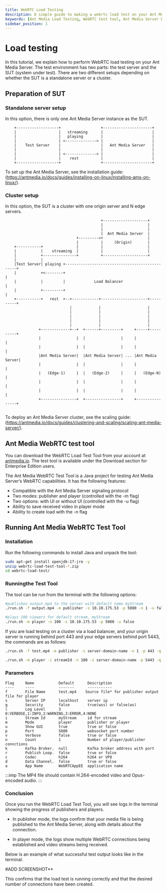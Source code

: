 ```yaml
---
title: WebRTC Load Testing 
description: A simple guide to making a webrtc load test on your Ant Media Server.
keywords: [Ant Media Load Testing, WebRTC test tool, Ant Media Server Documentation, Ant Media Server Tutorials]
sidebar_position: 1
---
```


# Load testing

In this tutorial, we explain how to perform WebRTC load testing on your Ant Media Server. The test environment has two parts: the test server and the SUT (system under test). There are two different setups depending on whether the SUT is a standalone server or a cluster.

## Preparation of SUT

### Standalone server setup

In this option, there is only one Ant Media Server instance as the SUT.

```
    +-------------------+                  +----------------------+
    |                   |   streaming      |                      |
    |                   |   playing        |                      |
    |                   | <--------------> |                      |
    |    Test Server    |                  |   Ant Media Server   |
    |                   |                  |                      |
    |                   | <--------------> |                      |
    |                   |    rest          |                      |
    +-------------------+                  +----------------------+
```
To set up the Ant Media Server, see the installation guide:(https://antmedia.io/docs/guides/installing-on-linux/installing-ams-on-linux/).

### Cluster setup

In this option, the SUT is a cluster with one origin server and N edge servers.

```
                                           +--------------------+
                                           |                    |
                                           |                    |
                                           |  Ant Media Server  |
                                +--------->+                    |
                                |          |     (Origin)       |
    +-----------+               |          |                    |
    |           |    streaming  |          |                    |
    |           +---------------+          +--------------------+
    |           |
    |Test Server| playing +------------------------------------------------+
    |           +<--------+                                                |
    |           |         |             Load Balancer                      |
    |           +---------+                                                |
    +-----------+   rest  +--+------------+---------------------+----------+
                             |            |                     |
                             |            |                     |
                             |            |                     |
                             |            |                     |
                             |            |                     |
               +-------------+--+  +------+---------+     +-----+----------+
               |                |  |                |     |                |
               |                |  |                |     |                |
               |Ant Media Server|  |Ant Media Server| ... |Ant Media Server|
               |                |  |                |     |                |
               |   (Edge-1)     |  |   (Edge-2)     |     |   (Edge-N)     |
               |                |  |                |     |                |
               |                |  |                |     |                |
               +----------------+  +----------------+     +----------------+
    
```
To deploy an Ant Media Server cluster, see the scaling guide: (https://antmedia.io/docs/guides/clustering-and-scaling/scaling-ant-media-server/).

## Ant Media WebRTC test tool

You can download the WebRTC Load Test Tool from your account at [antmedia.io](https://antmedia.io/). The test tool is available under the Download section for Enterprise Edition users.

The Ant Media WebRTC Test Tool is a Java project for testing Ant Media Server’s WebRTC capabilities. It has the following features:

* Compatible with the Ant Media Server signaling protocol
* Two modes: publisher and player (controlled with the -m flag)
* Two options: with UI or without UI (controlled with the -u flag)
* Ability to save received video in player mode
* Ability to create load with the -n flag

## Running Ant Media WebRTC Test Tool

### Installation

Run the following commands to install Java and unpack the tool:

```bash
sudo apt-get install openjdk-17-jre -y
unzip webrtc-load-test-tool-*.zip
cd webrtc-load-test/
```
### Runningthe Test Tool

The tool can be run from the terminal with the following options:

```bash
#publishes output.mp4 to the server with default name myStream
./run.sh -f output.mp4 -m publisher -s 10.10.175.53 -p 5080 -n 1 -u false

#plays 100 viewers for default stream, myStream
./run.sh -m player -n 100 -s 10.10.175.53 -p 5080 -u false
```

If you are load testing on a cluster via a load balancer, and your origin server is running behind port 443 and your edge servers behind port 5443, the commands are as follows:

```bash
./run.sh -f test.mp4 -m publisher -s server-domain-name -n 1 -p 443 -q true -u false

./run.sh -m player -i streamId -n 100 -s server-domain-name -p 5443 -q true -u false
```

### Parameters

```
Flag 	 Name      	    Default   	 Description                 
---- 	 ----      	    -------   	 -----------   
f    	 File Name 	    test.mp4    Source file* for publisher output file for player
s    	 Server IP 	    localhost 	 server ip                   
q    	 Security  	    false     	 true(wss) or false(ws)      
l        Log Level      3            0:VERBOSE,1:INFO,2:WARNING,3:ERROR,4:NONE
i    	 Stream Id 	    myStream  	 id for stream               
m    	 Mode      	    player    	 publisher or player         
u    	 Show GUI  	    true      	 true or false               
p    	 Port      	    5080      	 websocket port number 
v    	 Verbose   	    false     	 true or false 
n    	 Count     	    1         	 Number of player/publisher connctions 
k        Kafka Broker.  null         Kafka broker address with port
r    	 Publish Loop.  false        true or false
c    	 Codec          h264         h264 or VP8 
d    	 Data Channel.  false        true or false 
a        App Name       WebRTCAppEE  application name
```

:::imp
The MP4 file should contain H.264-encoded video and Opus-encoded audio.
:::

### Conclusion

Once you run the WebRTC Load Test Tool, you will see logs in the terminal showing the progress of publishers and players.

* In publisher mode, the logs confirm that your media file is being published to the Ant Media Server, along with details about the connection.

* In player mode, the logs show multiple WebRTC connections being established and video streams being received.

Below is an example of what successful test output looks like in the terminal.

#ADD SCREENSHOT**

This confirms that the load test is running correctly and that the desired number of connections have been created.